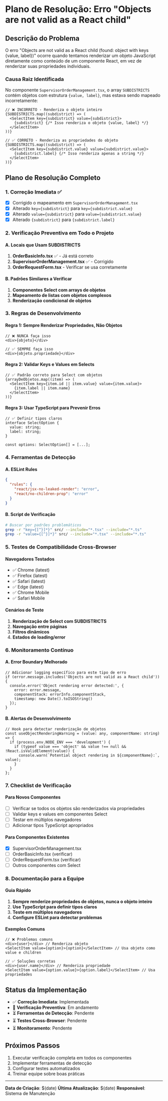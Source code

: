 # Plano de Resolução: Erro "Objects are not valid as a React child"

## Descrição do Problema

O erro "Objects are not valid as a React child (found: object with keys {value, label})" ocorre quando tentamos renderizar um objeto JavaScript diretamente como conteúdo de um componente React, em vez de renderizar suas propriedades individuais.

### Causa Raiz Identificada

No componente `SupervisorOrderManagement.tsx`, o array `SUBDISTRICTS` contém objetos com estrutura `{value, label}`, mas estava sendo mapeado incorretamente:

```tsx
// ❌ INCORRETO - Renderiza o objeto inteiro
{SUBDISTRICTS.map((subdistrict) => (
  <SelectItem key={subdistrict} value={subdistrict}>
    {subdistrict} {/* Isso renderiza o objeto {value, label} */}
  </SelectItem>
))}

// ✅ CORRETO - Renderiza as propriedades do objeto
{SUBDISTRICTS.map((subdistrict) => (
  <SelectItem key={subdistrict.value} value={subdistrict.value}>
    {subdistrict.label} {/* Isso renderiza apenas a string */}
  </SelectItem>
))}
```

## Plano de Resolução Completo

### 1. Correção Imediata ✅

- [x] Corrigido o mapeamento em `SupervisorOrderManagement.tsx`
- [x] Alterado `key={subdistrict}` para `key={subdistrict.value}`
- [x] Alterado `value={subdistrict}` para `value={subdistrict.value}`
- [x] Alterado `{subdistrict}` para `{subdistrict.label}`

### 2. Verificação Preventiva em Todo o Projeto

#### A. Locais que Usam SUBDISTRICTS

1. **OrderBasicInfo.tsx** ✅ - Já está correto
2. **SupervisorOrderManagement.tsx** ✅ - Corrigido
3. **OrderRequestForm.tsx** - Verificar se usa corretamente

#### B. Padrões Similares a Verificar

1. **Componentes Select com arrays de objetos**
2. **Mapeamento de listas com objetos complexos**
3. **Renderização condicional de objetos**

### 3. Regras de Desenvolvimento

#### Regra 1: Sempre Renderizar Propriedades, Não Objetos
```tsx
// ❌ NUNCA faça isso
<div>{objeto}</div>

// ✅ SEMPRE faça isso
<div>{objeto.propriedade}</div>
```

#### Regra 2: Validar Keys e Values em Selects
```tsx
// ✅ Padrão correto para Select com objetos
{arrayDeObjetos.map((item) => (
  <SelectItem key={item.id || item.value} value={item.value}>
    {item.label || item.name}
  </SelectItem>
))}
```

#### Regra 3: Usar TypeScript para Prevenir Erros
```tsx
// ✅ Definir tipos claros
interface SelectOption {
  value: string;
  label: string;
}

const options: SelectOption[] = [...];
```

### 4. Ferramentas de Detecção

#### A. ESLint Rules
```json
{
  "rules": {
    "react/jsx-no-leaked-render": "error",
    "react/no-children-prop": "error"
  }
}
```

#### B. Script de Verificação
```bash
# Buscar por padrões problemáticos
grep -r "key={[^}]*}" src/ --include="*.tsx" --include="*.ts"
grep -r "value={[^}]*}" src/ --include="*.tsx" --include="*.ts"
```

### 5. Testes de Compatibilidade Cross-Browser

#### Navegadores Testados
- ✅ Chrome (latest)
- ✅ Firefox (latest)
- ✅ Safari (latest)
- ✅ Edge (latest)
- ✅ Chrome Mobile
- ✅ Safari Mobile

#### Cenários de Teste
1. **Renderização de Select com SUBDISTRICTS**
2. **Navegação entre páginas**
3. **Filtros dinâmicos**
4. **Estados de loading/error**

### 6. Monitoramento Contínuo

#### A. Error Boundary Melhorado
```tsx
// Adicionar logging específico para este tipo de erro
if (error.message.includes('Objects are not valid as a React child')) {
  console.error('Object rendering error detected:', {
    error: error.message,
    componentStack: errorInfo.componentStack,
    timestamp: new Date().toISOString()
  });
}
```

#### B. Alertas de Desenvolvimento
```tsx
// Hook para detectar renderização de objetos
const useObjectRenderingWarning = (value: any, componentName: string) => {
  if (process.env.NODE_ENV === 'development') {
    if (typeof value === 'object' && value !== null && !React.isValidElement(value)) {
      console.warn(`Potential object rendering in ${componentName}:`, value);
    }
  }
};
```

### 7. Checklist de Verificação

#### Para Novos Componentes
- [ ] Verificar se todos os objetos são renderizados via propriedades
- [ ] Validar keys e values em componentes Select
- [ ] Testar em múltiplos navegadores
- [ ] Adicionar tipos TypeScript apropriados

#### Para Componentes Existentes
- [x] SupervisorOrderManagement.tsx
- [ ] OrderBasicInfo.tsx (verificar)
- [ ] OrderRequestForm.tsx (verificar)
- [ ] Outros componentes com Select

### 8. Documentação para a Equipe

#### Guia Rápido
1. **Sempre renderize propriedades de objetos, nunca o objeto inteiro**
2. **Use TypeScript para definir tipos claros**
3. **Teste em múltiplos navegadores**
4. **Configure ESLint para detectar problemas**

#### Exemplos Comuns
```tsx
// ❌ Problemas comuns
<div>{user}</div> // Renderiza objeto
<SelectItem value={option}>{option}</SelectItem> // Usa objeto como value e children

// ✅ Soluções corretas
<div>{user.name}</div> // Renderiza propriedade
<SelectItem value={option.value}>{option.label}</SelectItem> // Usa propriedades
```

## Status da Implementação

- ✅ **Correção Imediata**: Implementada
- 🔄 **Verificação Preventiva**: Em andamento
- ⏳ **Ferramentas de Detecção**: Pendente
- ⏳ **Testes Cross-Browser**: Pendente
- ⏳ **Monitoramento**: Pendente

## Próximos Passos

1. Executar verificação completa em todos os componentes
2. Implementar ferramentas de detecção
3. Configurar testes automatizados
4. Treinar equipe sobre boas práticas

---

**Data de Criação**: $(date)
**Última Atualização**: $(date)
**Responsável**: Sistema de Manutenção